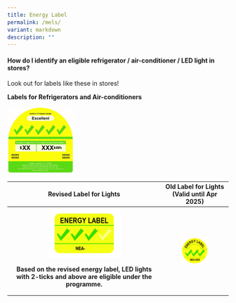```yaml
---
title: Energy Label
permalink: /mels/
variant: markdown
description: ""
---
```

<h4><strong>How do I identify an eligible refrigerator / air-conditioner / LED light in stores?</strong>&nbsp;</h4>
<p>Look out for labels like these in stores!</p>
<p></p>

<p><strong>Labels for Refrigerators and Air-conditioners</strong></p>
<div class="isomer-image-wrapper">
<img style="width: 30%;" height="auto" width="100%" alt="" src="/images/Labels/mels.jpg">
</div>
<p></p>
<table style="width: 100%;">
  <tbody>
    <tr>
      <td rowspan="1" colspan="1" style="text-align: center;">
        <strong>Revised Label for Lights </strong>
      </td>
      <td rowspan="1" colspan="1" style="text-align: center;">
        <strong>Old Label for Lights (Valid until Apr 2025)</strong>
      </td>
    </tr>
    <tr>
      <th rowspan="1" colspan="1" style="text-align: center;">
        <div class="isomer-image-wrapper">
          <img style="width: 50%;" alt="" src="/images/Labels/240122___Energy_Label_3_ticks.jpg">
					<p> Based on the revised energy label, LED lights with 2-ticks and above are eligible under the programme. </p>
        </div>
			</th>
      <th rowspan="1" colspan="1" style="text-align: center;">
        <div class="isomer-image-wrapper">
          <img style="width: 45%;" alt="" src="/images/Labels/150105___Lighting_Label_3_Tick.jpg">
        </div>
      </th>
    </tr>
  </tbody>
</table>
<p></p>